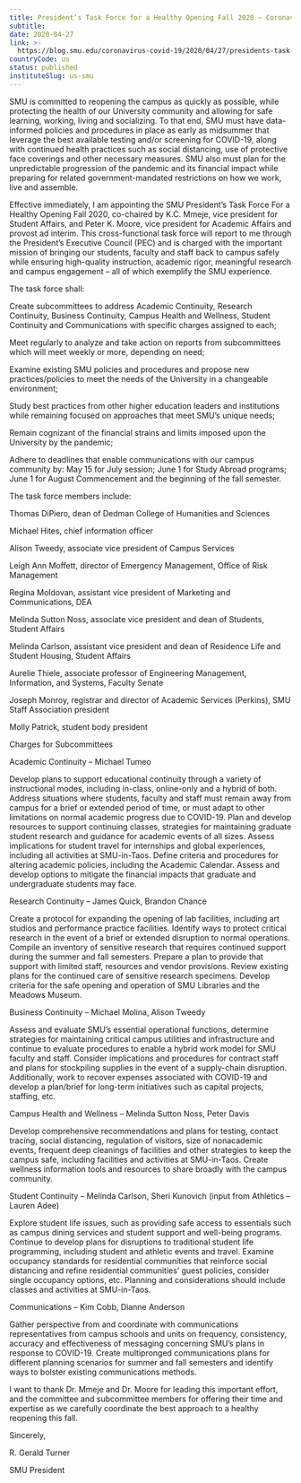 ```yaml
---
title: President’s Task Force for a Healthy Opening Fall 2020 – Coronavirus (COVID-19)
subtitle: 
date: 2020-04-27
link: >-
  https://blog.smu.edu/coronavirus-covid-19/2020/04/27/presidents-task-force-for-a-healthy-opening-fall-2020/
countryCode: us
status: published
instituteSlug: us-smu
---
```

SMU is committed to reopening the campus as quickly as possible, while protecting the health of our University community and allowing for safe learning, working, living and socializing. To that end, SMU must have data-informed policies and procedures in place as early as midsummer that leverage the best available testing and/or screening for COVID-19, along with continued health practices such as social distancing, use of protective face coverings and other necessary measures. SMU also must plan for the unpredictable progression of the pandemic and its financial impact while preparing for related government-mandated restrictions on how we work, live and assemble.

Effective immediately, I am appointing the SMU President’s Task Force For a Healthy Opening Fall 2020, co-chaired by K.C. Mmeje, vice president for Student Affairs, and Peter K. Moore, vice president for Academic Affairs and provost ad interim. This cross-functional task force will report to me through the President’s Executive Council (PEC) and is charged with the important mission of bringing our students, faculty and staff back to campus safely while ensuring high-quality instruction, academic rigor, meaningful research and campus engagement – all of which exemplify the SMU experience.

The task force shall:

Create subcommittees to address Academic Continuity, Research Continuity, Business Continuity, Campus Health and Wellness, Student Continuity and Communications with specific charges assigned to each;

Meet regularly to analyze and take action on reports from subcommittees which will meet weekly or more, depending on need;

Examine existing SMU policies and procedures and propose new practices/policies to meet the needs of the University in a changeable environment;

Study best practices from other higher education leaders and institutions while remaining focused on approaches that meet SMU’s unique needs;

Remain cognizant of the financial strains and limits imposed upon the University by the pandemic;

Adhere to deadlines that enable communications with our campus community by: May 15 for July session; June 1 for Study Abroad programs; June 1 for August Commencement and the beginning of the fall semester.



The task force members include:

Thomas DiPiero, dean of Dedman College of Humanities and Sciences

Michael Hites, chief information officer

Alison Tweedy, associate vice president of Campus Services

Leigh Ann Moffett, director of Emergency Management, Office of Risk Management

Regina Moldovan, assistant vice president of Marketing and Communications, DEA

Melinda Sutton Noss, associate vice president and dean of Students, Student Affairs

Melinda Carlson, assistant vice president and dean of Residence Life and Student Housing, Student Affairs

Aurelie Thiele, associate professor of Engineering Management, Information, and Systems, Faculty Senate

Joseph Monroy, registrar and director of Academic Services (Perkins), SMU Staff Association president

Molly Patrick, student body president

Charges for Subcommittees

Academic Continuity – Michael Tumeo

Develop plans to support educational continuity through a variety of instructional modes, including in-class, online-only and a hybrid of both. Address situations where students, faculty and staff must remain away from campus for a brief or extended period of time, or must adapt to other limitations on normal academic progress due to COVID-19. Plan and develop resources to support continuing classes, strategies for maintaining graduate student research and guidance for academic events of all sizes. Assess implications for student travel for internships and global experiences, including all activities at SMU-in-Taos. Define criteria and procedures for altering academic policies, including the Academic Calendar. Assess and develop options to mitigate the financial impacts that graduate and undergraduate students may face.

Research Continuity – James Quick, Brandon Chance

Create a protocol for expanding the opening of lab facilities, including art studios and performance practice facilities. Identify ways to protect critical research in the event of a brief or extended disruption to normal operations. Compile an inventory of sensitive research that requires continued support during the summer and fall semesters. Prepare a plan to provide that support with limited staff, resources and vendor provisions. Review existing plans for the continued care of sensitive research specimens. Develop criteria for the safe opening and operation of SMU Libraries and the Meadows Museum.

Business Continuity – Michael Molina, Alison Tweedy

Assess and evaluate SMU’s essential operational functions, determine strategies for maintaining critical campus utilities and infrastructure and continue to evaluate procedures to enable a hybrid work model for SMU faculty and staff. Consider implications and procedures for contract staff and plans for stockpiling supplies in the event of a supply-chain disruption. Additionally, work to recover expenses associated with COVID-19 and develop a plan/brief for long-term initiatives such as capital projects, staffing, etc.

Campus Health and Wellness – Melinda Sutton Noss, Peter Davis

Develop comprehensive recommendations and plans for testing, contact tracing, social distancing, regulation of visitors, size of nonacademic events, frequent deep cleanings of facilities and other strategies to keep the campus safe, including facilities and activities at SMU-in-Taos. Create wellness information tools and resources to share broadly with the campus community.

Student Continuity – Melinda Carlson, Sheri Kunovich (input from Athletics – Lauren Adee)

Explore student life issues, such as providing safe access to essentials such as campus dining services and student support and well-being programs. Continue to develop plans for disruptions to traditional student life programming, including student and athletic events and travel. Examine occupancy standards for residential communities that reinforce social distancing and refine residential communities’ guest policies, consider single occupancy options, etc. Planning and considerations should include classes and activities at SMU-in-Taos.

Communications – Kim Cobb, Dianne Anderson

Gather perspective from and coordinate with communications representatives from campus schools and units on frequency, consistency, accuracy and effectiveness of messaging concerning SMU’s plans in response to COVID-19. Create multipronged communications plans for different planning scenarios for summer and fall semesters and identify ways to bolster existing communications methods.

I want to thank Dr. Mmeje and Dr. Moore for leading this important effort, and the committee and subcommittee members for offering their time and expertise as we carefully coordinate the best approach to a healthy reopening this fall.

Sincerely,

R. Gerald Turner

SMU President